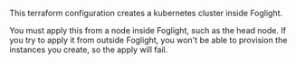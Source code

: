 This terraform configuration creates a kubernetes cluster inside Foglight.

You must apply this from a node inside Foglight, such as the head node. If you
try to apply it from outside Foglight, you won't be able to provision the
instances you create, so the apply will fail.
